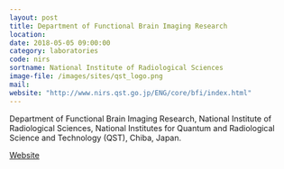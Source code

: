 ```yaml
---
layout: post
title: Department of Functional Brain Imaging Research
location:
date: 2018-05-05 09:00:00
category: laboratories
code: nirs
sortname: National Institute of Radiological Sciences
image-file: /images/sites/qst_logo.png
mail:
website: "http://www.nirs.qst.go.jp/ENG/core/bfi/index.html"
---
```

Department of Functional Brain Imaging Research, National Institute of Radiological Sciences, National Institutes for Quantum and Radiological Science and Technology (QST), Chiba, Japan.

[Website](http://www.nirs.qst.go.jp/ENG/core/bfi/index.html)
